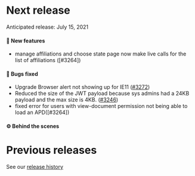 # Next release

Anticipated release: July 15, 2021

#### 🚀 New features

- manage affiliations and choose state page now make live calls for the list of affiliations ([#3264])

#### 🐛 Bugs fixed

- Upgrade Browser alert not showing up for IE11 ([#3272])
- Reduced the size of the JWT payload because sys admins had a 24KB payload and the max size is 4KB. ([#3246])
- fixed error for users with view-document permission not being able to load an APD([#3264])

#### ⚙️ Behind the scenes

# Previous releases

See our [release history](https://github.com/CMSgov/eAPD/releases)

[#3272]: https://github.com/CMSgov/eAPD/issues/3272
[#3246]: https://github.com/CMSgov/eAPD/issues/3246
[#3164]: https://github.com/CMSgov/eAPD/issues/3264
